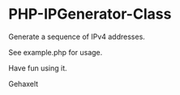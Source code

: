 PHP-IPGenerator-Class
==========================

Generate a sequence of IPv4 addresses.

See example.php for usage.

Have fun using it.

Gehaxelt
